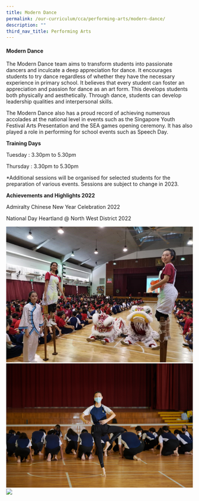 ```yaml
---
title: Modern Dance
permalink: /our-curriculum/cca/performing-arts/modern-dance/
description: ""
third_nav_title: Performing Arts
---
```

#### Modern Dance

The Modern Dance team aims to transform students into passionate dancers and inculcate a deep appreciation for dance. It encourages students to try dance regardless of whether they have the necessary experience in primary school. It believes that every student can foster an appreciation and passion for dance as an art form. This develops students both physically and aesthetically. Through dance, students can develop leadership qualities and interpersonal skills.

The Modern Dance also has a proud record of achieving numerous accolades at the national level in events such as the Singapore Youth Festival Arts Presentation and the SEA games opening ceremony. It has also played a role in performing for school events such as Speech Day.

**Training Days**

Tuesday : 3.30pm to 5.30pm

Thursday : 3.30pm to 5.30pm

\*Additional sessions will be organised for selected students for the preparation of various events. Sessions are subject to change in 2023.

**Achievements and Highlights 2022**

Admiralty Chinese New Year Celebration 2022

National Day Heartland @ North West District 2022

![](/images/CCAs/Modern%20Dance/Capture.png)
![](/images/CCAs/Modern%20Dance/WGS_074.jpg)
![](/images/CCAs/Modern%20Dance/20221027_134034AB1.jpg)
